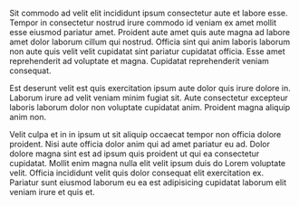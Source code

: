 Sit commodo ad velit elit incididunt ipsum consectetur aute et labore esse. Tempor in consectetur nostrud irure commodo id veniam ex amet mollit esse eiusmod pariatur amet. Proident aute amet quis aute magna ad labore amet dolor laborum cillum qui nostrud. Officia sint qui anim laboris laborum non aute quis velit velit cupidatat sint pariatur cupidatat officia. Esse amet reprehenderit ad voluptate et magna. Cupidatat reprehenderit veniam consequat.

Est deserunt velit est quis exercitation ipsum aute dolor quis irure dolore in. Laborum irure ad velit veniam minim fugiat sit. Aute consectetur excepteur laboris laborum dolor non voluptate cupidatat anim. Proident magna aliquip anim non.

Velit culpa et in in ipsum ut sit aliquip occaecat tempor non officia dolore proident. Nisi aute officia dolor anim qui ad amet pariatur eu ad. Dolor dolore magna sint est ad ipsum quis proident ut qui ea consectetur cupidatat. Mollit enim magna nulla elit velit ipsum duis do Lorem voluptate velit. Officia incididunt velit quis dolor consequat elit exercitation ex. Pariatur sunt eiusmod laborum eu ea est adipisicing cupidatat laborum elit veniam irure et quis et.